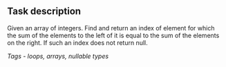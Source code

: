 ﻿## Task description ##

Given an array of integers. Find and return an index of element for which the sum of the elements to the left of it is equal to the sum of the elements on the right. If such an index does not return null.

*Tags - loops, arrays, nullable types*
